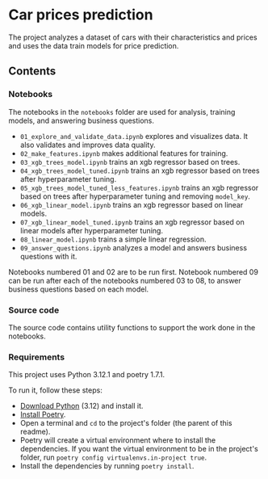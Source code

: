# Car prices prediction

The project analyzes a dataset of cars with their characteristics and prices and uses the data train models for price prediction.

## Contents
### Notebooks
The notebooks in the `notebooks` folder are used for analysis, training models, and answering business questions.

- `01_explore_and_validate_data.ipynb` explores and visualizes data. It also validates and improves data quality.
- `02_make_features.ipynb` makes additional features for training.
- `03_xgb_trees_model.ipynb` trains an xgb regressor based on trees.
- `04_xgb_trees_model_tuned.ipynb` trains an xgb regressor based on trees after hyperparameter tuning.
- `05_xgb_trees_model_tuned_less_features.ipynb` trains an xgb regressor based on trees after hyperparameter tuning and removing `model_key`.
- `06_xgb_linear_model.ipynb` trains an xgb regressor based on linear models.
- `07_xgb_linear_model_tuned.ipynb` trains an xgb regressor based on linear models after hyperparameter tuning.
- `08_linear_model.ipynb` trains a simple linear regression.
- `09_answer_questions.ipynb` analyzes a model and answers business questions with it.

Notebooks numbered 01 and 02 are to be run first. Notebook numbered 09 can be run after each of the notebooks numbered 03 to 08, to answer business questions based on each model.

### Source code
The source code contains utility functions to support the work done in the notebooks.

### Requirements
This project uses Python 3.12.1 and poetry 1.7.1.

To run it, follow these steps:
- [Download Python](https://www.python.org/downloads/) (3.12) and install it.
- [Install Poetry](https://python-poetry.org/docs/#installing-with-pipx).
- Open a terminal and `cd` to the project's folder (the parent of this readme).
- Poetry will create a virtual environment where to install the dependencies. If you want the virtual environment to be in the project's folder, run `poetry config virtualenvs.in-project true`.
- Install the dependencies by running `poetry install`.
